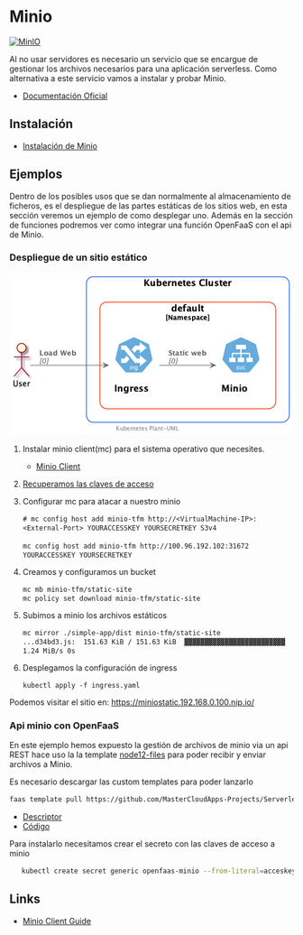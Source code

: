 # Minio

[![MinIO](https://raw.githubusercontent.com/minio/minio/master/.github/logo.svg?sanitize=true)](https://min.io)

Al no usar servidores es necesario un servicio que se encargue de gestionar los archivos necesarios para una aplicación serverless. Como alternativa a este servicio vamos a instalar y probar Minio.

- [Documentación Oficial](https://min.io/)

## Instalación

- [Instalación de Minio](install.md)

## Ejemplos

Dentro de los posibles usos que se dan normalmente al almacenamiento de ficheros, es el despliegue de las partes estáticas de los sitios web, en esta sección veremos un ejemplo de como desplegar uno. Además en la sección de funciones podremos ver como integrar una función OpenFaaS con el api de Minio.

### Despliegue de un sitio estático

![Static website](/out/GestionArchivos/simple-app/simple-app.png)

1. Instalar minio client(mc) para el sistema operativo que necesites.
     - [Minio Client](https://github.com/minio/mc)

1. [Recuperamos las claves de acceso](install.md#recuperando-las-keys-de-acceso)

1. Configurar mc para atacar a nuestro minio

    ```shell
    # mc config host add minio-tfm http://<VirtualMachine-IP>:<External-Port> YOURACCESSKEY YOURSECRETKEY S3v4
    
    mc config host add minio-tfm http://100.96.192.102:31672 YOURACCESSKEY YOURSECRETKEY
    ```

1. Creamos y configuramos un bucket

    ```shell
    mc mb minio-tfm/static-site
    mc policy set download minio-tfm/static-site
    ```

1. Subimos a minio los archivos estáticos

    ```shell
    mc mirror ./simple-app/dist minio-tfm/static-site
    ...d34bd3.js:  151.63 KiB / 151.63 KiB  ▓▓▓▓▓▓▓▓▓▓▓▓▓▓▓▓▓▓▓▓▓▓▓▓▓  1.24 MiB/s 0s
    ```

1. Desplegamos la configuración de ingress

    ```shell
    kubectl apply -f ingress.yaml
    ```

Podemos visitar el sitio en:
<https://miniostatic.192.168.0.100.nip.io/>

### Api minio con OpenFaaS

En este ejemplo hemos expuesto la gestión de archivos de minio via un api REST hace uso la la template [node12-files](/1.faas/openFaas/readme.md#node12-files) para poder recibir y enviar archivos a Minio.

Es necesario descargar las custom templates para poder lanzarlo

```sh
faas template pull https://github.com/MasterCloudApps-Projects/Serverless-Kubernetes-openfass
```

- [Descriptor](/Examples/openfaas/minio-api.yml)
- [Código](/Examples/openfaas/minio-api)

Para instalarlo necesitamos crear el secreto con las claves de acceso a minio

```sh
   kubectl create secret generic openfaas-minio --from-literal=acceskey=YOURACCESSKEY --from-literal=secretkey=YOURSECRETKEY -n openfaas-fn
```

## Links

- [Minio Client Guide](https://github.com/minio/mc/blob/master/docs/minio-client-complete-guide.md)
